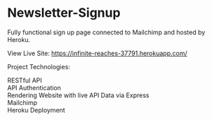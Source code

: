 # Newsletter-Signup
Fully functional sign up page connected to Mailchimp and hosted by Heroku. 

View Live Site: https://infinite-reaches-37791.herokuapp.com/

Project Technologies:

RESTful API  
API Authentication  
Rendering Website with live API Data via Express  
Mailchimp  
Heroku Deployment  
